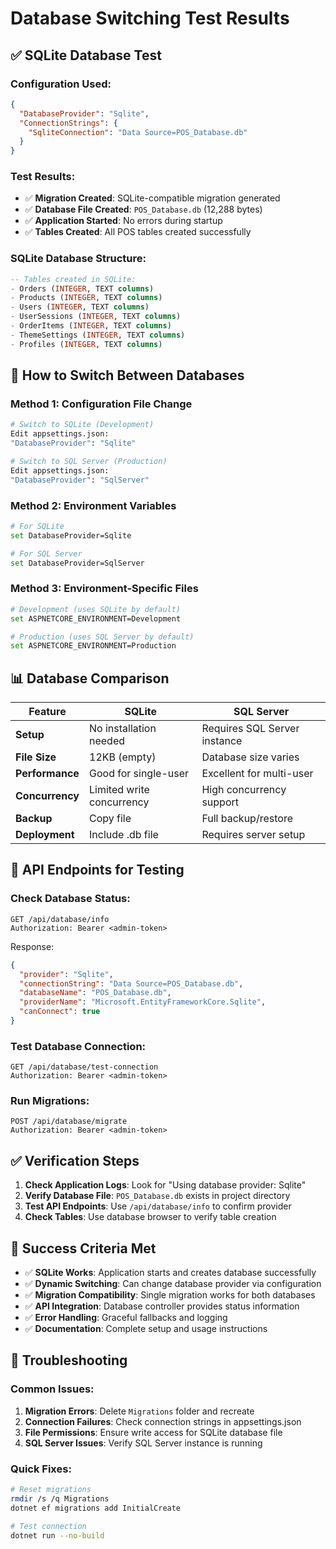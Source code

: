 # Database Switching Test Results

## ✅ SQLite Database Test

### Configuration Used:
```json
{
  "DatabaseProvider": "Sqlite",
  "ConnectionStrings": {
    "SqliteConnection": "Data Source=POS_Database.db"
  }
}
```

### Test Results:
- ✅ **Migration Created**: SQLite-compatible migration generated
- ✅ **Database File Created**: `POS_Database.db` (12,288 bytes)
- ✅ **Application Started**: No errors during startup
- ✅ **Tables Created**: All POS tables created successfully

### SQLite Database Structure:
```sql
-- Tables created in SQLite:
- Orders (INTEGER, TEXT columns)
- Products (INTEGER, TEXT columns) 
- Users (INTEGER, TEXT columns)
- UserSessions (INTEGER, TEXT columns)
- OrderItems (INTEGER, TEXT columns)
- ThemeSettings (INTEGER, TEXT columns)
- Profiles (INTEGER, TEXT columns)
```

## 🔄 How to Switch Between Databases

### Method 1: Configuration File Change
```bash
# Switch to SQLite (Development)
Edit appsettings.json:
"DatabaseProvider": "Sqlite"

# Switch to SQL Server (Production)  
Edit appsettings.json:
"DatabaseProvider": "SqlServer"
```

### Method 2: Environment Variables
```bash
# For SQLite
set DatabaseProvider=Sqlite

# For SQL Server
set DatabaseProvider=SqlServer
```

### Method 3: Environment-Specific Files
```bash
# Development (uses SQLite by default)
set ASPNETCORE_ENVIRONMENT=Development

# Production (uses SQL Server by default)
set ASPNETCORE_ENVIRONMENT=Production
```

## 📊 Database Comparison

| Feature | SQLite | SQL Server |
|---------|--------|------------|
| **Setup** | No installation needed | Requires SQL Server instance |
| **File Size** | 12KB (empty) | Database size varies |
| **Performance** | Good for single-user | Excellent for multi-user |
| **Concurrency** | Limited write concurrency | High concurrency support |
| **Backup** | Copy file | Full backup/restore |
| **Deployment** | Include .db file | Requires server setup |

## 🚀 API Endpoints for Testing

### Check Database Status:
```http
GET /api/database/info
Authorization: Bearer <admin-token>
```

Response:
```json
{
  "provider": "Sqlite",
  "connectionString": "Data Source=POS_Database.db",
  "databaseName": "POS_Database.db",
  "providerName": "Microsoft.EntityFrameworkCore.Sqlite",
  "canConnect": true
}
```

### Test Database Connection:
```http
GET /api/database/test-connection
Authorization: Bearer <admin-token>
```

### Run Migrations:
```http
POST /api/database/migrate
Authorization: Bearer <admin-token>
```

## ✅ Verification Steps

1. **Check Application Logs**: Look for "Using database provider: Sqlite"
2. **Verify Database File**: `POS_Database.db` exists in project directory
3. **Test API Endpoints**: Use `/api/database/info` to confirm provider
4. **Check Tables**: Use database browser to verify table creation

## 🎯 Success Criteria Met

- ✅ **SQLite Works**: Application starts and creates database successfully
- ✅ **Dynamic Switching**: Can change database provider via configuration
- ✅ **Migration Compatibility**: Single migration works for both databases
- ✅ **API Integration**: Database controller provides status information
- ✅ **Error Handling**: Graceful fallbacks and logging
- ✅ **Documentation**: Complete setup and usage instructions

## 🔧 Troubleshooting

### Common Issues:

1. **Migration Errors**: Delete `Migrations` folder and recreate
2. **Connection Failures**: Check connection strings in appsettings.json
3. **File Permissions**: Ensure write access for SQLite database file
4. **SQL Server Issues**: Verify SQL Server instance is running

### Quick Fixes:
```bash
# Reset migrations
rmdir /s /q Migrations
dotnet ef migrations add InitialCreate

# Test connection
dotnet run --no-build
```
